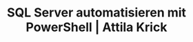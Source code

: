 ---
title: "SQL Server automatisieren mit PowerShell | Attila Krick"
description: "Wie du SQL Server mit PowerShell und T-SQL automatisierst – inklusive praktischer Skripte."
---